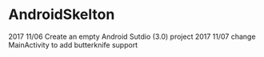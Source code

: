 # AndroidSkelton
2017 11/06 Create an empty Android Sutdio (3.0) project
2017 11/07 change MainActivity to add butterknife support
